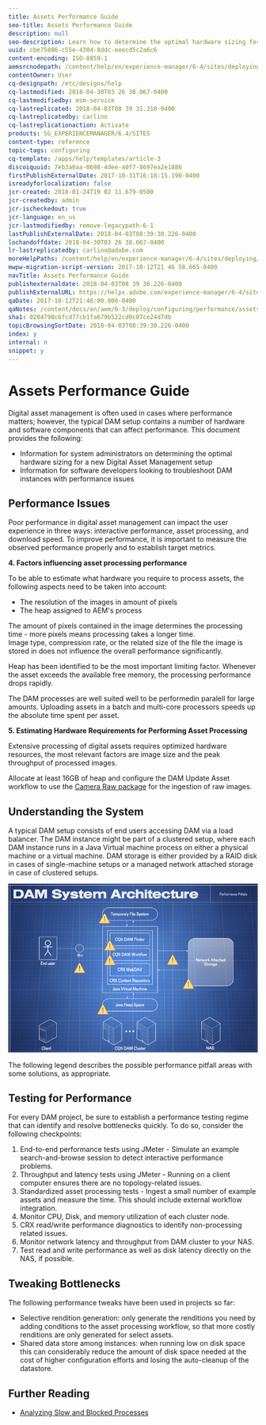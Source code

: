```yaml
---
title: Assets Performance Guide
seo-title: Assets Performance Guide
description: null
seo-description: Learn how to determine the optimal hardware sizing for a new Digital Asset Management (DAM) setup and how to troubleshoot performance issues
uuid: cbe75886-c55e-4304-8ddc-eeecd5c2a6c6
content-encoding: ISO-8859-1
aemsrcnodepath: /content/help/en/experience-manager/6-4/sites/deploying/using/assets-performance-sizing
contentOwner: User
cq-designpath: /etc/designs/help
cq-lastmodified: 2018-04-30T03 26 38.067-0400
cq-lastmodifiedby: msm-service
cq-lastreplicated: 2018-04-03T08 39 31.310-0400
cq-lastreplicatedby: carlino
cq-lastreplicationaction: Activate
products: SG_EXPERIENCEMANAGER/6.4/SITES
content-type: reference
topic-tags: configuring
cq-template: /apps/help/templates/article-3
discoiquuid: 7eb3a0aa-0698-4dee-a0f7-8697ea2e1886
firstPublishExternalDate: 2017-10-31T16:18:15.190-0400
isreadyforlocalization: false
jcr-created: 2018-01-24T19 02 11.679-0500
jcr-createdby: admin
jcr-ischeckedout: true
jcr-language: en_us
jcr-lastmodifiedby: remove-legacypath-6-1
lastPublishExternalDate: 2018-04-03T08:39:30.226-0400
lochandoffdate: 2018-04-30T03 26 38.067-0400
lr-lastreplicatedby: carlino@adobe.com
moreHelpPaths: /content/help/en/experience-manager/6-4/sites/deploying/morehelp/configuring;/content/help/en/experience-manager/6-4/sites/deploying/morehelp/configuring
mwpw-migration-script-version: 2017-10-12T21 46 58.665-0400
navTitle: Assets Performance Guide
publishexternaldate: 2018-04-03T08 39 30.226-0400
publishExternalURL: https://helpx.adobe.com/experience-manager/6-4/sites/deploying/using/assets-performance-sizing.html
qaDate: 2017-10-12T21:46:00.000-0400
qaNotes: /content/docs/en/aem/6-3/deploy/configuring/performance/assets-performance-sizing
sha1: 0204790c6fcd77cb1fa679b522cd0c07ce24d7db
topicBrowsingSortDate: 2018-04-03T08:39:30.226-0400
index: y
internal: n
snippet: y
---
```


# Assets Performance Guide

Digital asset management is often used in cases where performance matters; however, the typical DAM setup contains a number of hardware and software components that can affect performance. This document provides the following:

* Information for system administrators on determining the optimal hardware sizing for a new Digital Asset Management setup
* Information for software developers looking to troubleshoot DAM instances with performance issues

## Performance Issues
Poor performance in digital asset management can impact the user experience in three ways: interactive performance, asset processing, and download speed. To improve performance, it is important to measure the observed performance properly and to establish target metrics.

**4. Factors influencing asset processing performance**

To be able to estimate what hardware you require to process assets, the following aspects need to be taken into account:

* The resolution of the images in amount of pixels
* The heap assigned to AEM's process

The amount of pixels contained in the image determines the processing time - more pixels means processing takes a longer time.  
Image type, compression rate, or the related size of the file the image is stored in does not influence the overall performance significantly.

Heap has been identified to be the most important limiting factor. Whenever the asset exceeds the available free memory, the processing performance drops rapidly.

The DAM processes are well suited well to be performedin paralell for large amounts. Uploading assets in a batch and multi-core processors speeds up the absolute time spent per asset.

**5. Estimating Hardware Requirements for Performing Asset Processing**

Extensive processing of digital assets requires optimized hardware resources, the most relevant factors are image size and the peak throughput of processed images.

Allocate at least 16GB of heap and configure the DAM Update Asset workflow to use the [Camera Raw package](/content/help/en/experience-manager/6-4/assets/using/camera-raw) for the ingestion of raw images.

## Understanding the System
A typical DAM setup consists of end users accessing DAM via a load balancer. The DAM instance might be part of a clustered setup, where each DAM instance runs in a Java Virtual machine process on either a physical machine or a virtual machine. DAM storage is either provided by a RAID disk in cases of single-machine setups or a managed network attached storage in case of clustered setups.

![CQ5 DAM Architecture and Performance Pitfalls](assets/assets-performance-sizing/chlimage_1.png)

The following legend describes the possible performance pitfall areas with some solutions, as appropriate.

## Testing for Performance
For every DAM project, be sure to establish a performance testing regime that can identify and resolve bottlenecks quickly. To do so, consider the following checkpoints:

1. End-to-end performance tests using JMeter - Simulate an example search-and-browse session to detect interactive performance problems.
1. Throughput and latency tests using JMeter - Running on a client computer ensures there are no topology-related issues.
1. Standardized asset processing tests - Ingest a small number of example assets and measure the time. This should include external workflow integration.
1. Monitor CPU, Disk, and memory utilization of each cluster node.
1. CRX read/write performance diagnostics to identify non-processing related issues.
1. Monitor network latency and throughput from DAM cluster to your NAS.
1. Test read and write performance as well as disk latency directly on the NAS, if possible.

## Tweaking Bottlenecks
The following performance tweaks have been used in projects so far:

* Selective rendition generation: only generate the renditions you need by adding conditions to the asset processing workflow, so that more costly renditions are only generated for select assets.
* Shared data store among instances: when running low on disk space this can considerably reduce the amount of disk space needed at the cost of higher configuration efforts and losing the auto-cleanup of the datastore.

## Further Reading

* [Analyzing Slow and Blocked Processes](/content/help/en/experience-manager/kb/AnalyzeSlowAndBlockedProcesses)

